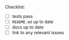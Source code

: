 
Checklist:

- [ ] tests pass
- [ ] `README.md` up to date
- [ ] docs up to date
- [ ] link to any relevant issues
